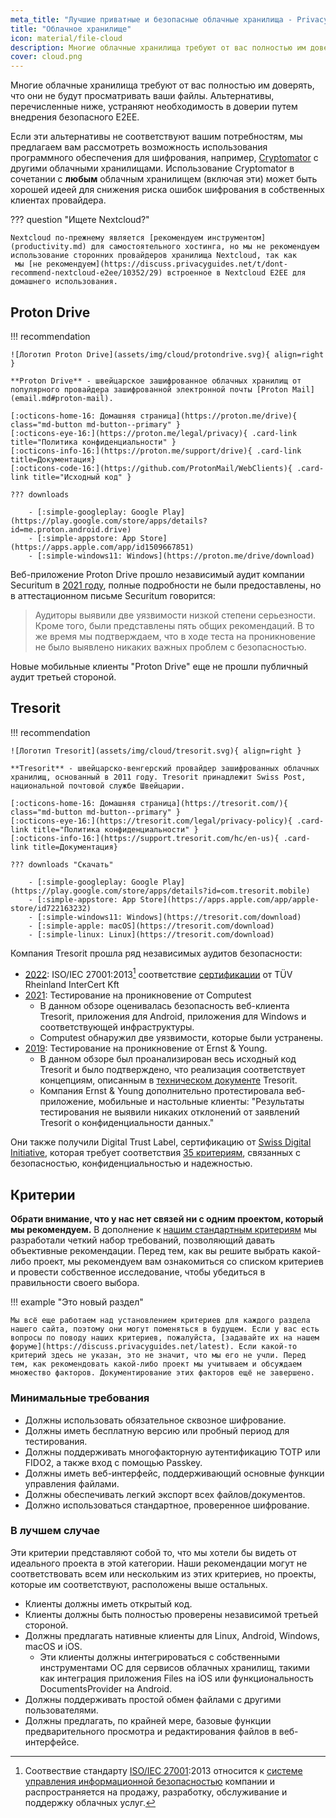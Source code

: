 ```yaml
---
meta_title: "Лучшие приватные и безопасные облачные хранилища - Privacy Guides"
title: "Облачное хранилище"
icon: material/file-cloud
description: Многие облачные хранилища требуют от вас полностью им доверять, что они не будут просматривать ваши файлы. Это приватные альтернативы!
cover: cloud.png
---
```


Многие облачные хранилища требуют от вас полностью им доверять, что они не будут просматривать ваши файлы. Альтернативы, перечисленные ниже, устраняют необходимость в доверии путем внедрения безопасного E2EE.

Если эти альтернативы не соответствуют вашим потребностям, мы предлагаем вам рассмотреть возможность использования программного обеспечения для шифрования, например, [Cryptomator](encryption.md#cryptomator-cloud) с другими облачными хранилищами. Использование Cryptomator в сочетании с **любым** облачным хранилищем (включая эти) может быть хорошей идеей для снижения риска ошибок шифрования в собственных клиентах провайдера.

??? question "Ищете Nextcloud?"

    Nextcloud по-прежнему является [рекомендуем инструментом](productivity.md) для самостоятельного хостинга, но мы не рекомендуем использование сторонних провайдеров хранилища Nextcloud, так как 
     мы [не рекомендуем](https://discuss.privacyguides.net/t/dont-recommend-nextcloud-e2ee/10352/29) встроенное в Nextcloud E2EE для домашнего использования.

## Proton Drive

!!! recommendation

    ![Логотип Proton Drive](assets/img/cloud/protondrive.svg){ align=right }
    
    **Proton Drive** - швейцарское зашифрованное облачных хранилищ от популярного провайдера зашифрованной электронной почты [Proton Mail](email.md#proton-mail).
    
    [:octicons-home-16: Домашняя страница](https://proton.me/drive){ class="md-button md-button--primary" }
    [:octicons-eye-16:](https://proton.me/legal/privacy){ .card-link title="Политика конфиденциальности" }
    [:octicons-info-16:](https://proton.me/support/drive){ .card-link title=Документация}
    [:octicons-code-16:](https://github.com/ProtonMail/WebClients){ .card-link title="Исходный код" }
    
    ??? downloads
    
        - [:simple-googleplay: Google Play](https://play.google.com/store/apps/details?id=me.proton.android.drive)
        - [:simple-appstore: App Store](https://apps.apple.com/app/id1509667851)
        - [:simple-windows11: Windows](https://proton.me/drive/download)

Веб-приложение Proton Drive прошло независимый аудит компании Securitum в [2021 году](https://proton.me/blog/security-audit-all-proton-apps), полные подробности не были предоставлены, но в аттестационном письме Securitum говорится:

> Аудиторы выявили две уязвимости низкой степени серьезности. Кроме того, были представлены пять общих рекомендаций. В то же время мы подтверждаем, что в ходе теста на проникновение не было выявлено никаких важных проблем с безопасностью.

Новые мобильные клиенты "Proton Drive" еще не прошли публичный аудит третьей стороной.

## Tresorit

!!! recommendation

    ![Логотип Tresorit](assets/img/cloud/tresorit.svg){ align=right }
    
    **Tresorit** - швейцарско-венгерский провайдер зашифрованных облачных хранилищ, основанный в 2011 году. Tresorit принадлежит Swiss Post, национальной почтовой службе Швейцарии.
    
    [:octicons-home-16: Домашняя страница](https://tresorit.com/){ class="md-button md-button--primary" }
    [:octicons-eye-16:](https://tresorit.com/legal/privacy-policy){ .card-link title="Политика конфиденциальности" }
    [:octicons-info-16:](https://support.tresorit.com/hc/en-us){ .card-link title=Документация}
    
    ??? downloads "Скачать"
    
        - [:simple-googleplay: Google Play](https://play.google.com/store/apps/details?id=com.tresorit.mobile)
        - [:simple-appstore: App Store](https://apps.apple.com/app/apple-store/id722163232)
        - [:simple-windows11: Windows](https://tresorit.com/download)
        - [:simple-apple: macOS](https://tresorit.com/download)
        - [:simple-linux: Linux](https://tresorit.com/download)

Компания Tresorit прошла ряд независимых аудитов безопасности:

- [2022](https://tresorit.com/blog/tresorit-receives-iso-27001-certification/): ISO/IEC 27001:2013[^1] соответствие [сертификации](https://www.certipedia.com/quality_marks/9108644476) от TÜV Rheinland InterCert Kft
- [2021](https://tresorit.com/blog/fresh-penetration-testing-confirms-tresorit-security/): Тестирование на проникновение от Computest
    - В данном обзоре оценивалась безопасность веб-клиента Tresorit, приложения для Android, приложения для Windows и соответствующей инфраструктуры.
    - Computest обнаружил две уязвимости, которые были устранены.
- [2019](https://tresorit.com/blog/ernst-young-review-verifies-tresorits-security-architecture/): Тестирование на проникновение от Ernst & Young.
    - В данном обзоре был проанализирован весь исходный код Tresorit и было подтверждено, что реализация соответствует концепциям, описанным в [техническом документе](https://prodfrontendcdn.azureedge.net/202208011608/tresorit-encryption-whitepaper.pdf) Tresorit.
    - Компания Ernst & Young дополнительно протестировала веб-приложение, мобильные и настольные клиенты: "Результаты тестирования не выявили никаких отклонений от заявлений Tresorit о конфиденциальности данных."

Они также получили Digital Trust Label, сертификацию от [Swiss Digital Initiative](https://www.swiss-digital-initiative.org/digital-trust-label/), которая требует соответствия [35 критериям](https://digitaltrust-label.swiss/criteria/), связанных с безопасностью, конфиденциальностью и надежностью.

## Критерии

**Обрати внимание, что у нас нет связей ни с одним проектом, который мы рекомендуем.** В дополнение к [нашим стандартным критериям](about/criteria.md) мы разработали четкий набор требований, позволяющий давать объективные рекомендации. Перед тем, как вы решите выбрать какой-либо проект, мы рекомендуем вам ознакомиться со списком критериев и провести собственное исследование, чтобы убедиться в правильности своего выбора.

!!! example "Это новый раздел"

    Мы всё еще работаем над установлением критериев для каждого раздела нашего сайта, поэтому они могут поменяться в будущем. Если у вас есть вопросы по поводу наших критериев, пожалуйста, [задавайте их на нашем форуме](https://discuss.privacyguides.net/latest). Если какой-то критерий здесь не указан, это не значит, что мы его не учли. Перед тем, как рекомендовать какой-либо проект мы учитываем и обсуждаем множество факторов. Документирование этих факторов ещё не завершено.

### Минимальные требования

- Должны использовать обязательное сквозное шифрование.
- Должны иметь бесплатную версию или пробный период для тестирования.
- Должны поддерживать многофакторную аутентификацию TOTP или FIDO2, а также вход с помощью Passkey.
- Должны иметь веб-интерфейс, поддерживающий основные функции управления файлами.
- Должны обеспечивать легкий экспорт всех файлов/документов.
- Должно использоваться стандартное, проверенное шифрование.

### В лучшем случае

Эти критерии представляют собой то, что мы хотели бы видеть от идеального проекта в этой категории. Наши рекомендации могут не соответствовать всем или нескольким из этих критериев, но проекты, которые им соответствуют, расположены выше остальных.

- Клиенты должны иметь открытый код.
- Клиенты должны быть полностью проверены независимой третьей стороной.
- Должны предлагать нативные клиенты для Linux, Android, Windows, macOS и iOS.
    - Эти клиенты должны интегрироваться с собственными инструментами ОС для сервисов облачных хранилищ, такими как интеграция приложения Files на iOS или функциональность DocumentsProvider на Android.
- Должны поддерживать простой обмен файлами с другими пользователями.
- Должны предлагать, по крайней мере, базовые функции предварительного просмотра и редактирования файлов в веб-интерфейсе.

[^1]: Соотвествие стандарту [ISO/IEC 27001](https://en.wikipedia.org/wiki/ISO/IEC_27001):2013 относится к [системе управления информационной безопасностью](https://en.wikipedia.org/wiki/Information_security_management) компании и распространяется на продажу, разработку, обслуживание и поддержку облачных услуг.
